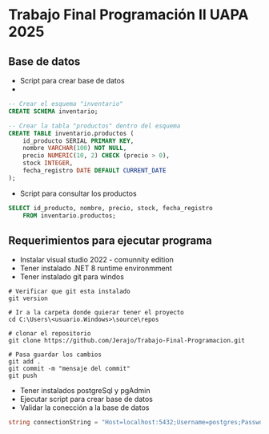 # Trabajo Final Programación II UAPA 2025

## Base de datos

- Script para crear base de datos
- 
```sql
-- Crear el esquema "inventario"
CREATE SCHEMA inventario;

-- Crear la tabla "productos" dentro del esquema
CREATE TABLE inventario.productos (
    id_producto SERIAL PRIMARY KEY,
    nombre VARCHAR(100) NOT NULL,
    precio NUMERIC(10, 2) CHECK (precio > 0),
    stock INTEGER,
    fecha_registro DATE DEFAULT CURRENT_DATE
);
```

- Script para consultar los productos

```sql
SELECT id_producto, nombre, precio, stock, fecha_registro
	FROM inventario.productos;
```

## Requerimientos para ejecutar programa

- Instalar visual studio 2022 - comunnity edition
- Tener instalado .NET 8 runtime environmment
- Tener instalado git para windos

```shell
# Verificar que git esta instalado
git version

# Ir a la carpeta donde quierar tener el proyecto
cd C:\Users\<usuario.Windows>\source\repos

# clonar el repositorio
git clone https://github.com/Jerajo/Trabajo-Final-Programacion.git

# Pasa guardar los cambios
git add .
git commit -m "mensaje del commit"
git push
```

- Tener instalados postgreSql y pgAdmin
- Ejecutar script para crear base de datos
- Validar la conección a la base de datos

```csharp
string connectionString = "Host=localhost:5432;Username=postgres;Password=0123.;Database=postgres";
```
